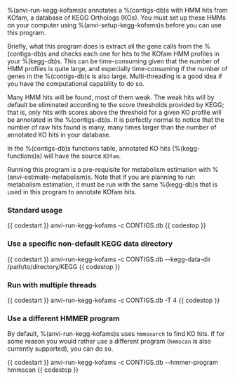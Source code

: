 %(anvi-run-kegg-kofams)s annotates a %(contigs-db)s with HMM hits from KOfam, a database of KEGG Orthologs (KOs). You must set up these HMMs on your computer using %(anvi-setup-kegg-kofams)s before you can use this program.

Briefly, what this program does is extract all the gene calls from the %(contigs-db)s and checks each one for hits to the KOfam HMM profiles in your %(kegg-db)s. This can be time-consuming given that the number of HMM profiles is quite large, and especially time-consuming if the number of genes in the %(contigs-db)s is also large. Multi-threading is a good idea if you have the computational capability to do so.

Many HMM hits will be found, most of them weak. The weak hits will by default be eliminated according to the score thresholds provided by KEGG; that is, only hits with scores above the threshold for a given KO profile will be annotated in the %(contigs-db)s. It is perfectly normal to notice that the number of raw hits found is many, many times larger than the number of annotated KO hits in your database.

In the %(contigs-db)s functions table, annotated KO hits (%(kegg-functions)s) will have the source `KOfam`.

Running this program is a pre-requisite for metabolism estimation with %(anvi-estimate-metabolism)s. Note that if you are planning to run metabolism estimation, it must be run with the same %(kegg-db)s that is used in this program to annotate KOfam hits.

### Standard usage

{{ codestart }}
anvi-run-kegg-kofams -c CONTIGS.db
{{ codestop }}

### Use a specific non-default KEGG data directory

{{ codestart }}
anvi-run-kegg-kofams -c CONTIGS.db --kegg-data-dir /path/to/directory/KEGG
{{ codestop }}

### Run with multiple threads

{{ codestart }}
anvi-run-kegg-kofams -c CONTIGS.db -T 4
{{ codestop }}

### Use a different HMMER program
By default, %(anvi-run-kegg-kofams)s uses `hmmsearch` to find KO hits. If for some reason you would rather use a different program (`hmmscan` is also currently supported), you can do so.

{{ codestart }}
anvi-run-kegg-kofams -c CONTIGS.db --hmmer-program hmmscan
{{ codestop }}
